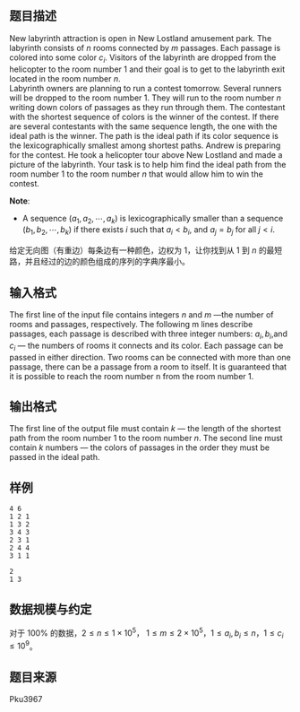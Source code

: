 ## 题目描述

New labyrinth attraction is open in New Lostland amusement park. The labyrinth consists of $n$ rooms connected by $m$ passages. Each passage is colored into some color $c_{i}$. Visitors of the labyrinth are dropped from the helicopter to the room number $1$ and their goal is to get to the labyrinth exit located in the room number $n$.  
Labyrinth owners are planning to run a contest tomorrow. Several runners will be dropped to the room number $1$. They will run to the room number $n$ writing down colors of passages as they run through them. The contestant with the shortest sequence of colors is the winner of the contest. If there are several contestants with the same sequence length, the one with the ideal path is the winner. The path is the ideal path if its color sequence is the lexicographically smallest among shortest paths.
Andrew is preparing for the contest. He took a helicopter tour above New Lostland and made a picture of the labyrinth. Your task is to help him find the ideal path from the room number $1$ to the room number $n$ that would allow him to win the contest.   

**Note**:  
* A sequence ($a_{1}, a_{2},\dotsb, a_{k}$) is lexicographically smaller than a sequence ($b_{1}, b_{2},\dotsb, b_{k}$) if there exists $i$ such that $a_{i} < b_{i}$, and $a_{j} = b_{j}$ for all $j < i$.

给定无向图（有重边）每条边有一种颜色，边权为 $1$，让你找到从 $1$ 到 $n$ 的最短路，并且经过的边的颜色组成的序列的字典序最小。 

## 输入格式

The first line of the input file contains integers $n$ and $m$ —the number of rooms and passages, respectively. The following m lines describe passages, each passage is described with three integer numbers: $a_{i},b_{i}$,and $c_{i}$ — the numbers of rooms it connects and its color. Each passage can be passed in either direction. Two rooms can be connected with more than one passage, there can be a passage from a room to itself. It is guaranteed that it is possible to reach the room number n from the room number $1$.

## 输出格式

The first line of the output file must contain $k$ — the length of the shortest path from the room number $1$ to the room number $n$. The second line must contain $k$ numbers — the colors of passages in the order they must be passed in the ideal path.

## 样例

```input1
4 6
1 2 1
1 3 2
3 4 3
2 3 1
2 4 4
3 1 1

```

```output1
2
1 3
```

## 数据规模与约定

对于 $100\%$ 的数据，$2 \leq n \leq  1 \times 10^5$， $1 \leq m \leq 2 \times 10^5$，$1 \leq a_{i}, b_{i} \leq n$，$1 \leq c_{i} \leq 10^{9}$。

## 题目来源

Pku3967